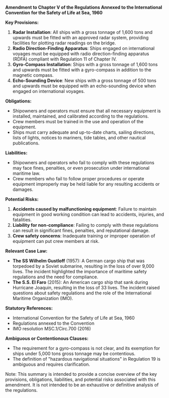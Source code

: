 **Amendment to Chapter V of the Regulations Annexed to the International Convention for the Safety of Life at Sea, 1960**

**Key Provisions:**

1. **Radar Installation**: All ships with a gross tonnage of 1,600 tons and upwards must be fitted with an approved radar system, providing facilities for plotting radar readings on the bridge.
2. **Radio Direction-Finding Apparatus**: Ships engaged on international voyages must be equipped with radio direction-finding apparatus (RDFA) compliant with Regulation 11 of Chapter IV.
3. **Gyro-Compass Installation**: Ships with a gross tonnage of 1,600 tons and upwards must be fitted with a gyro-compass in addition to the magnetic compass.
4. **Echo-Sounding Device**: New ships with a gross tonnage of 500 tons and upwards must be equipped with an echo-sounding device when engaged on international voyages.

**Obligations:**

* Shipowners and operators must ensure that all necessary equipment is installed, maintained, and calibrated according to the regulations.
* Crew members must be trained in the use and operation of the equipment.
* Ships must carry adequate and up-to-date charts, sailing directions, lists of lights, notices to mariners, tide tables, and other nautical publications.

**Liabilities:**

* Shipowners and operators who fail to comply with these regulations may face fines, penalties, or even prosecution under international maritime law.
* Crew members who fail to follow proper procedures or operate equipment improperly may be held liable for any resulting accidents or damages.

**Potential Risks:**

1. **Accidents caused by malfunctioning equipment**: Failure to maintain equipment in good working condition can lead to accidents, injuries, and fatalities.
2. **Liability for non-compliance**: Failing to comply with these regulations can result in significant fines, penalties, and reputational damage.
3. **Crew safety concerns**: Inadequate training or improper operation of equipment can put crew members at risk.

**Relevant Case Law:**

* **The SS Wilhelm Gustloff** (1957): A German cargo ship that was torpedoed by a Soviet submarine, resulting in the loss of over 9,000 lives. The incident highlighted the importance of maritime safety regulations and the need for compliance.
* **The S.S. El Faro** (2015): An American cargo ship that sank during Hurricane Joaquin, resulting in the loss of 33 lives. The incident raised questions about safety regulations and the role of the International Maritime Organization (IMO).

**Statutory References:**

* International Convention for the Safety of Life at Sea, 1960
* Regulations annexed to the Convention
* IMO resolution MSC.1/Circ.700 (2016)

**Ambiguous or Contentionous Clauses:**

* The requirement for a gyro-compass is not clear, and its exemption for ships under 5,000 tons gross tonnage may be contentious.
* The definition of "hazardous navigational situations" in Regulation 19 is ambiguous and requires clarification.

Note: This summary is intended to provide a concise overview of the key provisions, obligations, liabilities, and potential risks associated with this amendment. It is not intended to be an exhaustive or definitive analysis of the regulations.